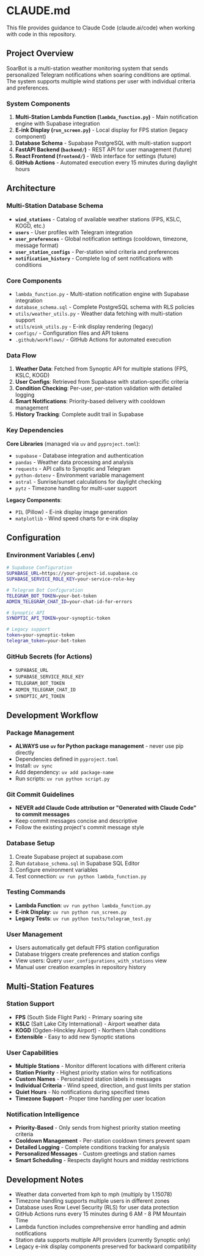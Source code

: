 # CLAUDE.md

This file provides guidance to Claude Code (claude.ai/code) when working with code in this repository.

## Project Overview

SoarBot is a multi-station weather monitoring system that sends personalized Telegram notifications when soaring conditions are optimal. The system supports multiple wind stations per user with individual criteria and preferences.

### System Components

1. **Multi-Station Lambda Function (`lambda_function.py`)** - Main notification engine with Supabase integration
2. **E-ink Display (`run_screen.py`)** - Local display for FPS station (legacy component) 
3. **Database Schema** - Supabase PostgreSQL with multi-station support
4. **FastAPI Backend (`backend/`)** - REST API for user management (future)
5. **React Frontend (`frontend/`)** - Web interface for settings (future)
6. **GitHub Actions** - Automated execution every 15 minutes during daylight hours

## Architecture

### Multi-Station Database Schema

- **`wind_stations`** - Catalog of available weather stations (FPS, KSLC, KOGD, etc.)
- **`users`** - User profiles with Telegram integration
- **`user_preferences`** - Global notification settings (cooldown, timezone, message format)
- **`user_station_configs`** - Per-station wind criteria and preferences
- **`notification_history`** - Complete log of sent notifications with conditions

### Core Components

- `lambda_function.py` - Multi-station notification engine with Supabase integration
- `database_schema.sql` - Complete PostgreSQL schema with RLS policies
- `utils/weather_utils.py` - Weather data fetching with multi-station support
- `utils/eink_utils.py` - E-ink display rendering (legacy)
- `configs/` - Configuration files and API tokens
- `.github/workflows/` - GitHub Actions for automated execution

### Data Flow

1. **Weather Data**: Fetched from Synoptic API for multiple stations (FPS, KSLC, KOGD)
2. **User Configs**: Retrieved from Supabase with station-specific criteria 
3. **Condition Checking**: Per-user, per-station validation with detailed logging
4. **Smart Notifications**: Priority-based delivery with cooldown management
5. **History Tracking**: Complete audit trail in Supabase

### Key Dependencies

**Core Libraries** (managed via `uv` and `pyproject.toml`):
- `supabase` - Database integration and authentication
- `pandas` - Weather data processing and analysis
- `requests` - API calls to Synoptic and Telegram
- `python-dotenv` - Environment variable management
- `astral` - Sunrise/sunset calculations for daylight checking
- `pytz` - Timezone handling for multi-user support

**Legacy Components**:
- `PIL` (Pillow) - E-ink display image generation
- `matplotlib` - Wind speed charts for e-ink display

## Configuration

### Environment Variables (.env)
```bash
# Supabase Configuration
SUPABASE_URL=https://your-project-id.supabase.co
SUPABASE_SERVICE_ROLE_KEY=your-service-role-key

# Telegram Bot Configuration  
TELEGRAM_BOT_TOKEN=your-bot-token
ADMIN_TELEGRAM_CHAT_ID=your-chat-id-for-errors

# Synoptic API
SYNOPTIC_API_TOKEN=your-synoptic-token

# Legacy support
token=your-synoptic-token
telegram_token=your-bot-token
```

### GitHub Secrets (for Actions)
- `SUPABASE_URL`
- `SUPABASE_SERVICE_ROLE_KEY` 
- `TELEGRAM_BOT_TOKEN`
- `ADMIN_TELEGRAM_CHAT_ID`
- `SYNOPTIC_API_TOKEN`

## Development Workflow

### Package Management
- **ALWAYS use `uv` for Python package management** - never use pip directly
- Dependencies defined in `pyproject.toml`
- Install: `uv sync`
- Add dependency: `uv add package-name`
- Run scripts: `uv run python script.py`

### Git Commit Guidelines
- **NEVER add Claude Code attribution or "Generated with Claude Code" to commit messages**
- Keep commit messages concise and descriptive
- Follow the existing project's commit message style

### Database Setup
1. Create Supabase project at supabase.com
2. Run `database_schema.sql` in Supabase SQL Editor
3. Configure environment variables
4. Test connection: `uv run python lambda_function.py`

### Testing Commands
- **Lambda Function**: `uv run python lambda_function.py`
- **E-ink Display**: `uv run python run_screen.py` 
- **Legacy Tests**: `uv run python tests/telegram_test.py`

### User Management
- Users automatically get default FPS station configuration
- Database triggers create preferences and station configs
- View users: Query `user_configurations_with_stations` view
- Manual user creation examples in repository history

## Multi-Station Features

### Station Support
- **FPS** (South Side Flight Park) - Primary soaring site
- **KSLC** (Salt Lake City International) - Airport weather data
- **KOGD** (Ogden-Hinckley Airport) - Northern Utah conditions
- **Extensible** - Easy to add new Synoptic stations

### User Capabilities
- **Multiple Stations** - Monitor different locations with different criteria
- **Station Priority** - Highest priority station wins for notifications
- **Custom Names** - Personalized station labels in messages
- **Individual Criteria** - Wind speed, direction, and gust limits per station
- **Quiet Hours** - No notifications during specified times
- **Timezone Support** - Proper time handling per user location

### Notification Intelligence
- **Priority-Based** - Only sends from highest priority station meeting criteria
- **Cooldown Management** - Per-station cooldown timers prevent spam
- **Detailed Logging** - Complete conditions tracking for analysis
- **Personalized Messages** - Custom greetings and station names
- **Smart Scheduling** - Respects daylight hours and midday restrictions

## Development Notes

- Weather data converted from kph to mph (multiply by 1.15078)
- Timezone handling supports multiple users in different zones
- Database uses Row Level Security (RLS) for user data protection
- GitHub Actions runs every 15 minutes during 6 AM - 8 PM Mountain Time
- Lambda function includes comprehensive error handling and admin notifications
- Station data supports multiple API providers (currently Synoptic only)
- Legacy e-ink display components preserved for backward compatibility